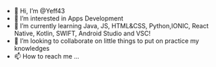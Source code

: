 - 👋 Hi, I’m @Yeff43
- 👀 I’m interested in Apps Development
- 🌱 I’m currently learning Java, JS, HTML&CSS, Python,IONIC, React Native, Kotlin, SWIFT, Android Studio and VSC!
- 💞️ I’m looking to collaborate on little things to put on practice my knowledges
- 📫 How to reach me ...

<!---
Yeff43/Yeff43 is a ✨ special ✨ repository because its `README.md` (this file) appears on your GitHub profile.
You can click the Preview link to take a look at your changes.
--->
